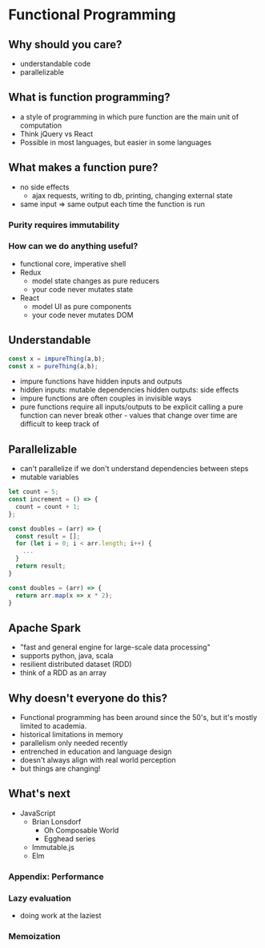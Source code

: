 # Functional Programming

## Why should you care?
- understandable code
- parallelizable

## What is function programming?
- a style of programming in which pure function are the main unit of computation
- Think jQuery vs React
- Possible in most languages, but easier in some languages

## What makes a function pure?
- no side effects
  - ajax requests, writing to db, printing, changing external state
- same input => same output each time the function is run

### Purity requires immutability

### How can we do anything useful?
- functional core, imperative shell
- Redux
  - model state changes as pure reducers
  - your code never mutates state
- React
  - model UI as pure components
  - your code never mutates DOM

## Understandable
```JavaScript
const x = impureThing(a,b);
const x = pureThing(a,b);
```
- impure functions have hidden inputs and outputs
- hidden inputs: mutable dependencies
hidden outputs: side effects
- impure functions are often couples in invisible ways
- pure functions require all inputs/outputs to be explicit
calling a pure function can never break other - values that change over time are difficult to keep track of

## Parallelizable
- can't parallelize if we don't understand dependencies between steps
- mutable variables
```JavaScript
let count = 5;
const increment = () => {
  count = count + 1;
};

const doubles = (arr) => {
  const result = [];
  for (let i = 0; i < arr.length; i++) {
    ...
  }
  return result;
}

const doubles = (arr) => {
  return arr.map(x => x * 2);
}
```

## Apache Spark
- "fast and general engine for large-scale data processing"
- supports python, java, scala
- resilient distributed dataset (RDD)
- think of a RDD as an array

## Why doesn't everyone do this?
- Functional programming has been around since the 50's, but it's mostly limited to academia.
- historical limitations in memory
- parallelism only needed recently
- entrenched in education and language design
- doesn't always align with real world perception
- but things are changing!

## What's next
- JavaScript
  - Brian Lonsdorf
    - Oh Composable World
    - Egghead series
  - Immutable.js
  - Elm

### Appendix: Performance

### Lazy evaluation
- doing work at the laziest

### Memoization
